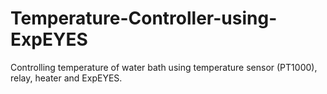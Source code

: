# Temperature-Controller-using-ExpEYES
Controlling temperature of water bath using temperature sensor (PT1000), relay, heater and ExpEYES.
